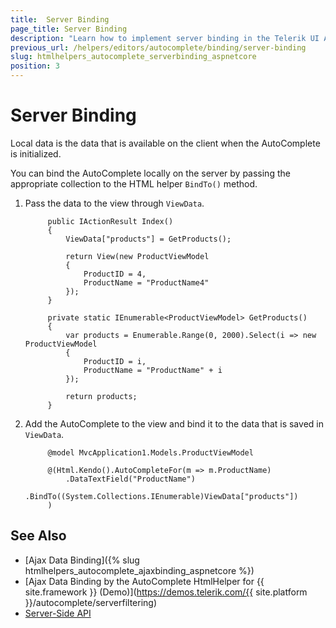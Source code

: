 ```yaml
---
title:  Server Binding
page_title: Server Binding
description: "Learn how to implement server binding in the Telerik UI AutoComplete HtmlHelper for {{ site.framework }}."
previous_url: /helpers/editors/autocomplete/binding/server-binding
slug: htmlhelpers_autocomplete_serverbinding_aspnetcore
position: 3
---
```


# Server Binding

Local data is the data that is available on the client when the AutoComplete is initialized.

You can bind the AutoComplete locally on the server by passing the appropriate collection to the HTML helper `BindTo()` method.

1. Pass the data to the view through `ViewData`.

            public IActionResult Index()
            {
                ViewData["products"] = GetProducts();

                return View(new ProductViewModel
                {
                    ProductID = 4,
                    ProductName = "ProductName4"
                });
            }

            private static IEnumerable<ProductViewModel> GetProducts()
            {
                var products = Enumerable.Range(0, 2000).Select(i => new ProductViewModel
                {
                    ProductID = i,
                    ProductName = "ProductName" + i
                });

                return products;
            }

1. Add the AutoComplete to the view and bind it to the data that is saved in `ViewData`.

            @model MvcApplication1.Models.ProductViewModel

            @(Html.Kendo().AutoCompleteFor(m => m.ProductName)
                .DataTextField("ProductName")
                .BindTo((System.Collections.IEnumerable)ViewData["products"])
            )

## See Also

* [Ajax Data Binding]({% slug htmlhelpers_autocomplete_ajaxbinding_aspnetcore %})
* [Ajax Data Binding by the AutoComplete HtmlHelper for {{ site.framework }} (Demo)](https://demos.telerik.com/{{ site.platform }}/autocomplete/serverfiltering)
* [Server-Side API](/api/dropdownlist)
